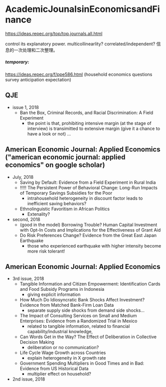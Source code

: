 # AcademicJounalsinEconomicsandFinance

https://ideas.repec.org/top/top.journals.all.html

control its explanatory power. multicollinearlity? correlated/independent?
信息的一次处理和二次整理。

##### temporary: 
https://ideas.repec.org/f/ppe586.html (household economics questions survey anticipation expectation)


## QJE
- issue 1, 2018
  - Ban the Box, Criminal Records, and Racial Discrimination: A Field Experiment 
    - the point is that, prohibiting intensive margin (at the stage of interview) is transimitted to extensive margin (give it a chance to have a look or not) ...


## American Economic Journal: Applied Economics ("american economic journal: applied economics" on google scholar)

- July, 2018
  - Saving by Default: Evidence from a Field Experiment in Rural India
  - !!!!! The Persistent Power of Behavioral Change: Long-Run Impacts of Temporary Savings Subsidies for the Poor
    - intrahousehold heterogeneity in discount factor leads to inefficient saving behaviors?
  - Ethnolinguistic Favoritism in African Politics
    - Extenality? 
- second, 2018
  - (good in the model) Borrowing Trouble? Human Capital Investment with Opt-In Costs and Implications for the Effectiveness of Grant Aid
  - Do Risk Preferences Change? Evidence from the Great East Japan Earthquake
    - those who experienced earthquake with higher intensity become more risk tolerant!
    

## American Economic Journal: Applied Economics

- 3rd issue, 2018
  - Tangible Information and Citizen Empowerment: Identification Cards and Food Subsidy Programs in Indonesia
    - giving explicit information
  - How Much Do Idiosyncratic Bank Shocks Affect Investment? Evidence from Matched Bank-Firm Loan Data
    - separate supply side shocks from demand side shocks... 
  - The Impact of Consulting Services on Small and Medium Enterprises: Evidence from a Randomized Trial in Mexico
    - related to tangible information, related to financial capability/industrial knowledge, 
  - Can Words Get in the Way? The Effect of Deliberation in Collective Decision Making
    - deliberation or no communication?
  - Life Cycle Wage Growth across Countries
    - explain heterogeneity in X growth rate
  - Government Spending Multipliers in Good Times and in Bad: Evidence from US Historical Data
    - multiplier effect on household?
- 2nd issue, 2018
